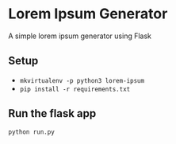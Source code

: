 # Lorem Ipsum Generator

A simple lorem ipsum generator using Flask

## Setup
* `mkvirtualenv -p python3 lorem-ipsum`
* `pip install -r requirements.txt`

## Run the flask app
`python run.py`